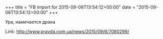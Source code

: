 +++
title = "FB import for 2015-09-06T13:54:12+00:00"
date = "2015-09-06T13:54:12+00:00"
+++

Ура, намечается драка


Link: http://www.pravda.com.ua/news/2015/09/6/7080299/
